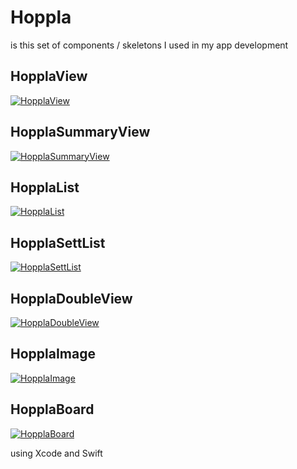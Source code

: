 # Hoppla

is this set of components / skeletons I used in my app development

## HopplaView

[![HopplaView](http://img.youtube.com/vi/XKcl5of3fSw/0.jpg)](http://youtu.be/XKcl5of3fSw)

## HopplaSummaryView

[![HopplaSummaryView](http://img.youtube.com/vi/-HHia18A08I/0.jpg)](http://youtu.be/-HHia18A08I)

## HopplaList

[![HopplaList](http://img.youtube.com/vi/22WvPsc-rsM/0.jpg)](http://youtu.be/22WvPsc-rsM)

## HopplaSettList

[![HopplaSettList](http://img.youtube.com/vi/Il42yjHyO7Y/0.jpg)](http://youtu.be/Il42yjHyO7Y)

## HopplaDoubleView

[![HopplaDoubleView](http://img.youtube.com/vi/fF3qMyQImZI/0.jpg)](http://youtu.be/fF3qMyQImZI)

## HopplaImage

[![HopplaImage](http://img.youtube.com/vi/e3E44ZyNf2U/0.jpg)](http://youtu.be/e3E44ZyNf2U)

## HopplaBoard

[![HopplaBoard](http://img.youtube.com/vi/V9frdTRBECo/0.jpg)](http://youtu.be/V9frdTRBECo)



using Xcode and Swift
